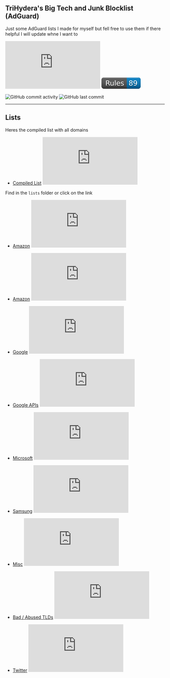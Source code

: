## TriHydera's Big Tech and Junk Blocklist (AdGuard)

Just some AdGuard lists I made for myself but fell free to use them if there helpful I will update whne I want to

![GitHub file size in bytes](https://img.shields.io/github/size/TriHydera/dns-blocklist/adguard.txt?style=plastic&label=Rules%20size)
![Rules](./badge/rules.svg)

![GitHub commit activity](https://img.shields.io/github/commit-activity/w/TriHydera/dns-blocklist?style=plastic&label=Commits)
![GitHub last commit](https://img.shields.io/github/last-commit/TriHydera/dns-blocklist?path=adguard.txt&style=plastic&label=Rules%20updated)

---

## Lists

Heres the compiled list with all domains

- [Compiled List](https://github.com/TriHydera/dns-blocklist/blob/master/adguard.txt) ![GitHub file size in bytes](https://img.shields.io/github/size/TriHydera/dns-blocklist/adguard.txt?style=plastic)

Find in the `lists` folder or click on the link

- [Amazon](https://github.com/TriHydera/dns-blocklist/blob/master/lists/amazon.txt) ![GitHub file size in bytes](https://img.shields.io/github/size/TriHydera/dns-blocklist/lists%2Famazon.txt?style=plastic)

- [Amazon](https://github.com/TriHydera/dns-blocklist/blob/master/lists/amazon-services.txt) ![GitHub file size in bytes](https://img.shields.io/github/size/TriHydera/dns-blocklist/lists%2Famazon-services.txt?style=plastic)

- [Google](https://github.com/TriHydera/dns-blocklist/blob/master/lists/google.txt) ![GitHub file size in bytes](https://img.shields.io/github/size/TriHydera/dns-blocklist/lists%2Fgoogle.txt?style=plastic)

- [Google APIs](https://github.com/TriHydera/dns-blocklist/blob/master/lists/google-apis.txt) ![GitHub file size in bytes](https://img.shields.io/github/size/TriHydera/dns-blocklist/lists%2Fgoogle-apis.txt?style=plastic)

- [Microsoft](https://github.com/TriHydera/dns-blocklist/blob/master/lists/microsoft.txt) ![GitHub file size in bytes](https://img.shields.io/github/size/TriHydera/dns-blocklist/lists%2Fmicrosoft.txt?style=plastic)

- [Samsung](https://github.com/TriHydera/dns-blocklist/blob/master/lists/samsung.txt) ![GitHub file size in bytes](https://img.shields.io/github/size/TriHydera/dns-blocklist/lists%2Fsamsung.txt?style=plastic)

- [Misc](https://github.com/TriHydera/dns-blocklist/blob/master/lists/misc.txt) ![GitHub file size in bytes](https://img.shields.io/github/size/TriHydera/dns-blocklist/lists%2Fmisc.txt?style=plastic)

- [Bad / Abused TLDs](https://github.com/TriHydera/dns-blocklist/blob/master/lists/bad-abused-tlds.txt) ![GitHub file size in bytes](https://img.shields.io/github/size/TriHydera/dns-blocklist/lists%2Fbad-abused-tlds.txt?style=plastic)

- [Twitter](https://github.com/TriHydera/dns-blocklist/blob/master/lists/twitter.txt) ![GitHub file size in bytes](https://img.shields.io/github/size/TriHydera/dns-blocklist/lists%2Ftwitter.txt?style=plastic)
